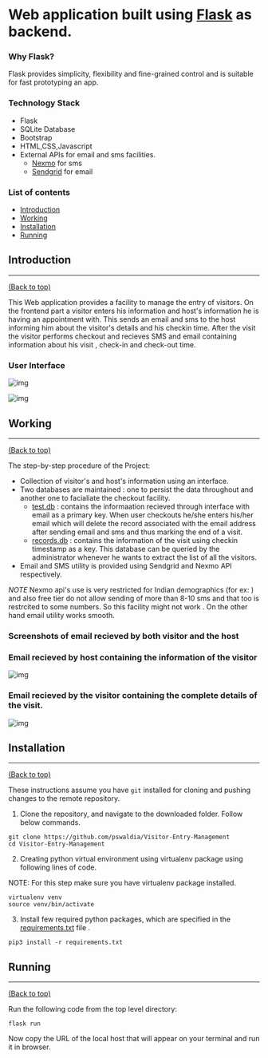 # Web application built using [Flask](http://flask.palletsprojects.com/en/1.1.x/) as backend.

### Why Flask?
Flask provides simplicity, flexibility and fine-grained control and is suitable for fast prototyping an app.

### Technology Stack
- Flask
- SQLite Database
- Bootstrap
- HTML,CSS,Javascript
- External APIs for email and sms facilities.
  - [Nexmo](https://www.nexmo.com/) for sms
  - [Sendgrid](https://sendgrid.com/) for email

### List of contents

- [Introduction](#introduction)
- [Working](#working)
- [Installation](#installation)
- [Running](#running)


## Introduction
---
[(Back to top)](#list-of-contents)

This Web application provides a facility to manage the entry of visitors. On the frontend part a visitor enters his information
and host's information he is having an appointment with. This sends an email and sms to the host informing him about the visitor's
details and his checkin time. After the visit the visitor performs checkout and recieves SMS and email containing information
about his visit , check-in and check-out time.

### User Interface

![img](https://imgur.com/dmK4aKP.jpg) 
 
![img](https://imgur.com/XijkHCh.jpg)
 
## Working
---
[(Back to top)](#list-of-contents)

The step-by-step procedure of the Project:

+ Collection of visitor's and host's information using an interface.
+ Two databases are maintained : one to persist the data throughout and another one to facialiate the checkout facility.
  - [test.db](https://github.com/pswaldia/Visitor-Entry-Management/blob/master/app/test.db) : contains the informaation recieved through interface with email as a primary key. When user checkouts he/she
              enters his/her email which will delete the record associated with the email address after sending email and sms
              and thus marking the end of a visit.
  - [records.db](https://github.com/pswaldia/Visitor-Entry-Management/blob/master/app/records.db) : contains the information of the visit using checkin timestamp as a key. This database can be queried by the 
                 administrator whenever he wants to extract the list of all the visitors.
+ Email and SMS utility is provided using Sendgrid and Nexmo API respectively.  

*NOTE*
Nexmo api's use is very restricted for Indian demographics (for ex: ) and also free tier do not allow sending of
more than 8-10 sms and that too is restrcited to some numbers. So this facility might not work . On the other hand email
utility works smooth.

### Screenshots of email recieved by both visitor and the host

### Email recieved by host containing the information of the visitor
![img](https://imgur.com/YU0HDoh.jpg)


### Email recieved by the visitor containing the complete details of the visit.

![img](https://imgur.com/nKwT6zF.jpg)

## Installation
---
[(Back to top)](#list-of-contents)

These instructions assume you have `git` installed for cloning and pushing changes to the remote repository.

1. Clone the repository, and navigate to the downloaded folder. Follow below commands.
```
git clone https://github.com/pswaldia/Visitor-Entry-Management
cd Visitor-Entry-Management
```

2. Creating python virtual environment using virtualenv package using following lines of code.

NOTE: For this step make sure you have virtualenv package installed.

```
virtualenv venv
source venv/bin/activate

```

3. Install few required python packages, which are specified in the [requirements.txt](https://github.com/pswaldia/Visitor-Entry-Management/blob/master/requirements.txt) file .
```
pip3 install -r requirements.txt

```

## Running
---
[(Back to top)](#list-of-contents)

Run the following code from the top level directory:
```shell
flask run
```
Now copy the URL of the local host that will appear on your terminal and run it in browser.

 

